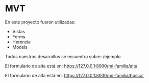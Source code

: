 # MVT

En este proyecto fueron utilizadas:
- Vistas
- Forms
- Herencia
- Models

Todos nuestros desarrollos se encuentra sobre:
/ejemplo

El formulario de alta está en:
https://127.0.0.1:8000/mi-familia/alta

El formulario de alta está en:
https://127.0.0.1:8000/mi-familia/buscar
